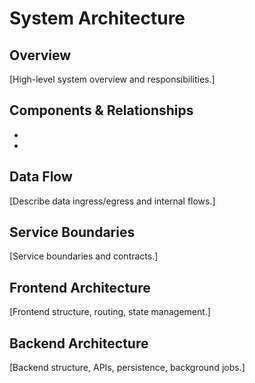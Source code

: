 # System Architecture

## Overview

[High-level system overview and responsibilities.]

## Components & Relationships

- [Component A]: [Role]
- [Component B]: [Role]

## Data Flow

[Describe data ingress/egress and internal flows.]

## Service Boundaries

[Service boundaries and contracts.]

## Frontend Architecture

[Frontend structure, routing, state management.]

## Backend Architecture

[Backend structure, APIs, persistence, background jobs.]
